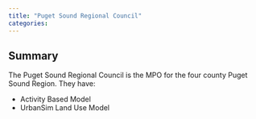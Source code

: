 ```yaml
---
title: "Puget Sound Regional Council"
categories:
---
```


Summary
-------

The Puget Sound Regional Council is the MPO for the four county Puget Sound Region. They have:

-   Activity Based Model
-   UrbanSim Land Use Model



